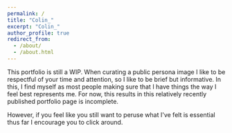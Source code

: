 ```yaml
---
permalink: /
title: "Colin_"
excerpt: "Colin_"
author_profile: true
redirect_from:
  - /about/
  - /about.html
---
```


This portfolio is still a WIP.  When curating a public persona image I like to be respectful of your time and attention, so I like to be brief but informative.  In this, I find myself as most people making sure that I have things the way I feel best represents me.  For now, this results in this relatively recently published portfolio page is incomplete.  

However, if you feel like you still want to peruse what I've felt is essential thus far I encourage you to click around.
